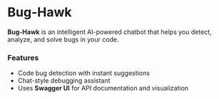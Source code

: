 # Bug-Hawk

**Bug-Hawk** is an intelligent AI-powered chatbot that helps you detect, analyze, and solve bugs in your code.

###  Features
- Code bug detection with instant suggestions
- Chat-style debugging assistant
- Uses **Swagger UI** for API documentation and visualization






